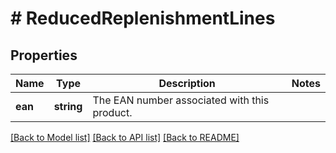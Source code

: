 # # ReducedReplenishmentLines

## Properties

Name | Type | Description | Notes
------------ | ------------- | ------------- | -------------
**ean** | **string** | The EAN number associated with this product. |

[[Back to Model list]](../../README.md#models) [[Back to API list]](../../README.md#endpoints) [[Back to README]](../../README.md)
